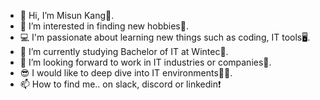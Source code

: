 - 👋 Hi, I’m Misun Kang🤗.
- 👀 I’m interested in finding new hobbies🤩.
- 💻 I'm passionate about learning new things such as coding, IT tools🖥️.
- 🌱 I’m currently studying Bachelor of IT at Wintec🏫.
- 💞️ I’m looking forward to work in IT industries or companies🏢.
- 😎 I would like to deep dive into IT environments👩‍💻.
- 📫 How to find me.. on slack, discord or linkedin❗

<!---
miskan22/miskan22 is a ✨ special ✨ repository because its `README.md` (this file) appears on your GitHub profile.
You can click the Preview link to take a look at your changes.
--->

